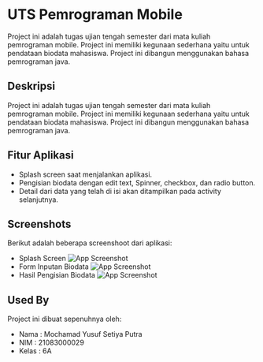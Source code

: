 
# UTS Pemrograman Mobile 
Project ini adalah tugas ujian tengah semester dari mata kuliah pemrograman mobile. Project ini memiliki kegunaan sederhana yaitu untuk pendataan biodata mahasiswa. Project ini dibangun menggunakan bahasa pemrograman java.



## Deskripsi
Project ini adalah tugas ujian tengah semester dari mata kuliah pemrograman mobile. Project ini memiliki kegunaan sederhana yaitu untuk pendataan biodata mahasiswa. Project ini dibangun menggunakan bahasa pemrograman java.



## Fitur Aplikasi

- Splash screen saat menjalankan aplikasi.
- Pengisian biodata dengan edit text, Spinner, checkbox, dan radio button.
- Detail dari data yang telah di isi akan ditampilkan pada activity selanjutnya.




## Screenshots
Berikut adalah beberapa screenshoot dari aplikasi:
- Splash Screen
![App Screenshot](https://via.placeholder.com/468x300?text=App+Screenshot+Here)
- Form Inputan Biodata
![App Screenshot](https://via.placeholder.com/468x300?text=App+Screenshot+Here)
- Hasil Pengisian Biodata
![App Screenshot](https://via.placeholder.com/468x300?text=App+Screenshot+Here)


## Used By

Project ini dibuat sepenuhnya oleh:

- Nama : Mochamad Yusuf Setiya Putra
- NIM : 21083000029
- Kelas : 6A

